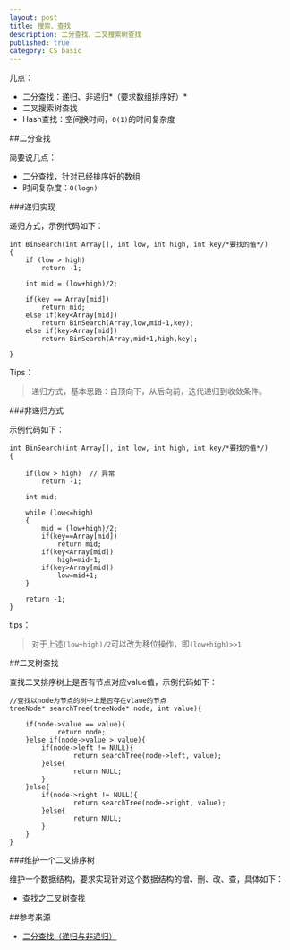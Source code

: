 ```yaml
---
layout: post
title: 搜索、查找
description: 二分查找、二叉搜索树查找
published: true
category: CS basic
---
```


几点：

* 二分查找：递归、非递归*（要求数组排序好）*
* 二叉搜索树查找
* Hash查找：空间换时间，`O(1)`的时间复杂度




##二分查找


简要说几点：

* 二分查找，针对已经排序好的数组
* 时间复杂度：`O(logn)`

###递归实现

递归方式，示例代码如下：

	int BinSearch(int Array[], int low, int high, int key/*要找的值*/)  
	{  
		if (low > high)
			return -1;
		
		int mid = (low+high)/2;  

		if(key == Array[mid])  
			return mid;  
		else if(key<Array[mid])  
			return BinSearch(Array,low,mid-1,key);  
		else if(key>Array[mid])  
			return BinSearch(Array,mid+1,high,key); 
 
	}  

Tips：

> 递归方式，基本思路：自顶向下，从后向前，迭代递归到收敛条件。

###非递归方式

示例代码如下：

	int BinSearch(int Array[], int low, int high, int key/*要找的值*/)  
	{  
		
		if(low > high)  // 异常
			return -1;
		
		int mid;  

		while (low<=high)  
		{  
			mid = (low+high)/2;  
			if(key==Array[mid])  
				return mid;  
			if(key<Array[mid])  
				high=mid-1;  
			if(key>Array[mid])  
				low=mid+1;  
		}  

		return -1;  
	}  

tips：

> 对于上述`(low+high)/2`可以改为移位操作，即`(low+high)>>1`


##二叉树查找

查找二叉排序树上是否有节点对应value值，示例代码如下：

	//查找以node为节点的树中上是否存在vlaue的节点  
	treeNode* searchTree(treeNode* node, int value){  

		if(node->value == value){  
				return node;  
		}else if(node->value > value){  
			if(node->left != NULL){  
					return searchTree(node->left, value);  
			}else{  
					return NULL;  
			}  
		}else{  
			if(node->right != NULL){  
					return searchTree(node->right, value);  
			}else{  
					return NULL;  
			}  
		}  
	}  



###维护一个二叉排序树

维护一个数据结构，要求实现针对这个数据结构的增、删、改、查，具体如下：


* [查找之二叉树查找][查找之二叉树查找]
















##参考来源


* [二分查找（递归与非递归）][二分查找（递归与非递归）]












[NingG]:    http://ningg.github.com  "NingG"

[二分查找（递归与非递归）]:		http://blog.csdn.net/q3498233/article/details/4419285
[查找之二叉树查找]:				http://blog.csdn.net/todd911/article/details/8471566







